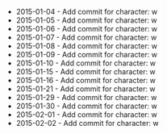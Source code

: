 - 2015-01-04 - Add commit for character: w
- 2015-01-05 - Add commit for character: w
- 2015-01-06 - Add commit for character: w
- 2015-01-07 - Add commit for character: w
- 2015-01-08 - Add commit for character: w
- 2015-01-09 - Add commit for character: w
- 2015-01-10 - Add commit for character: w
- 2015-01-15 - Add commit for character: w
- 2015-01-16 - Add commit for character: w
- 2015-01-21 - Add commit for character: w
- 2015-01-29 - Add commit for character: w
- 2015-01-30 - Add commit for character: w
- 2015-02-01 - Add commit for character: w
- 2015-02-02 - Add commit for character: w
